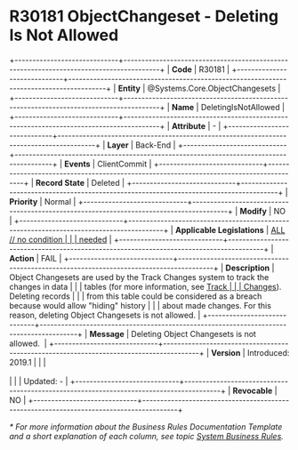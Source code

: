 ﻿---
erp.type: business-rule
erp.entity: Systems.Core.ObjectChangesets
---

# R30181 ObjectChangeset - Deleting Is Not Allowed
+-----------------------------+----------------------------------------------------------------------------------------+
| **Code**                    | R30181                                                                                 |
+-----------------------------+----------------------------------------------------------------------------------------+
| **Entity**                  | @Systems.Core.ObjectChangesets                                                         |
+-----------------------------+----------------------------------------------------------------------------------------+
| **Name**                    | DeletingIsNotAllowed                                                                   |
+-----------------------------+----------------------------------------------------------------------------------------+
| **Attribute**               | \-                                                                                     |
+-----------------------------+----------------------------------------------------------------------------------------+
| **Layer**                   | Back-End                                                                               |
+-----------------------------+----------------------------------------------------------------------------------------+
| **Events**                  | ClientCommit                                                                           |
+-----------------------------+----------------------------------------------------------------------------------------+
| **Record State**            | Deleted                                                                                |
+-----------------------------+----------------------------------------------------------------------------------------+
| **Priority**                | Normal                                                                                 |
+-----------------------------+----------------------------------------------------------------------------------------+
| **Modify**                  | NO                                                                                     |
+-----------------------------+----------------------------------------------------------------------------------------+
| **Applicable Legislations** | [ALL // no condition                                                                   |
|                             | needed](xref:applicable-legislations)                                                  |
+-----------------------------+----------------------------------------------------------------------------------------+
| **Action**                  | FAIL                                                                                   |
+-----------------------------+----------------------------------------------------------------------------------------+
| **Description**             | Object Changesets are used by the Track Changes system to track the changes in data    |
|                             | tables (for more information, see [Track                                               |
|                             | Changes](https://confluence.erp.net/display/techdoc/Track+Changes)). Deleting records  |
|                             | from this table could be considered as a breach because would allow \"hiding\" history |
|                             | about made changes. For this reason, deleting Object Changesets is not allowed.        |
+-----------------------------+----------------------------------------------------------------------------------------+
| **Message**                 | Deleting Object Changesets is not allowed.                                             |
+-----------------------------+----------------------------------------------------------------------------------------+
| **Version**                 | Introduced: 2019.1                                                                     |
|                             | <br/><br/>                                                                             |
|                             | Updated: -                                                                             |
+-----------------------------+----------------------------------------------------------------------------------------+
| **Revocable**               | NO                                                                                     |
+-----------------------------+----------------------------------------------------------------------------------------+

*\* For more information about the Business Rules Documentation Template and a short explanation of each column, see
topic [System Business Rules](../templates/template-description-system-business-rules.md).*
